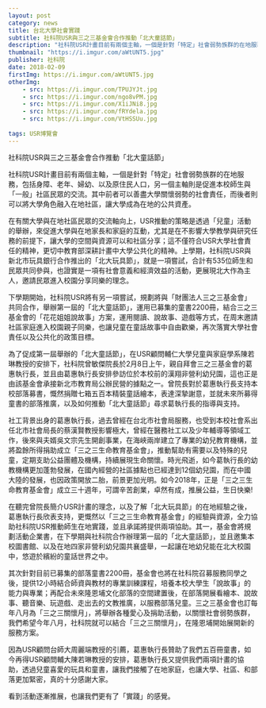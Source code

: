 ```yaml
---
layout: post
category: news
title: 台北大學社會實踐
subtitle: 社科院USR與三之三基金會合作推動「北大童話節」
description: "社科院USR計畫目前有兩個主軸，一個是針對「特定」社會弱勢族群的在地服務，包括身障、老年、婦幼、以及原住民人口..."
thumbnail: "https://i.imgur.com/aWtUNT5.jpg"
publisher: 社科院
date: 2018-02-09
firstImg: https://i.imgur.com/aWtUNT5.jpg
otherImg:
    - src: https://i.imgur.com/TPUJYJt.jpg
    - src: https://i.imgur.com/ngo8vPM.jpg
    - src: https://i.imgur.com/X1iJNi8.jpg
    - src: https://i.imgur.com/fRYdela.jpg
    - src: https://i.imgur.com/VtHSSUu.jpg
    
tags: USR博覽會
---
```


社科院USR與三之三基金會合作推動「北大童話節」

社科院USR計畫目前有兩個主軸，一個是針對「特定」社會弱勢族群的在地服務，包括身障、老年、婦幼、以及原住民人口，另一個主軸則是促進本校師生與「一般」社區民眾的交流。其中前者可以善盡大學關懷弱勢的社會責任，而後者則可以將大學角色融入在地社區，讓大學成為在地的公共資產。

在有關大學與在地社區民眾的交流軸向上，USR推動的策略是透過「兒童」活動的舉辦，來促進大學與在地家長和家庭的互動，尤其是在不影響大學教學與研究任務的前提下，讓大學的空間與資源可以和社區分享；這不僅符合USR大學社會責任的精神，更切中教育部深耕計畫中大學公共化的精神。上學期，社科院USR與新北市玩具銀行合作推出的「北大玩具節」，就是一項嘗試，合計有535位師生和民眾共同參與，也證實是一項有社會意義和經濟效益的活動，更展現北大作為主人，邀請民眾進入校園分享同樂的理念。

下學期開始，社科院USR將有另一項嘗試，規劃將與「財團法人三之三基金會」共同合作，舉辦第一屆的「北大童話節」，運用已募集的童書2200冊，結合三之三基金會的「花花姐姐說故事」方案，運用閱讀、說故事、遊戲等方式，在周末邀請社區家庭進入校園親子同樂，也讓兒童在童話故事中自由歡樂，再次落實大學社會責任以及公共化的政策目標。

為了促成第一屆舉辦的「北大童話節」，在USR顧問輔仁大學兒童與家庭學系陳若琳教授的安排下，社科院曾敏傑院長於2月8日上午，親自拜會三之三基金會的葛惠執行長，並且由葛惠執行長安排參訪位於本校前的漢翔非營利幼兒園，這也正是由該基金會承接新北市教育局公辦民營的據點之一。曾院長對於葛惠執行長支持本校部落募書，慨然捐贈七箱五百本精裝童話繪本，表達深摯謝意，並就未來所募得童書的部落推廣，以及如何推動「北大童話節」尋求葛執行長的指導與支持。

社工背景出身的葛惠執行長，過去曾經在台北市社會局服務，也受到本校社會系出任北市社會局長的蔡漢賢教授影響極大，曾經在醫務社工以及少年輔導等領域工作，後來與夫婿吳文宗先生開創事業，在海峽兩岸建立了專業的幼兒教育機構，並將盈餘所得捐助成立「三之三生命教育基金會」，推動幫助有需要以及特殊的兒童，定期支助公益團體及機構，持續展現生命關懷。時光飛逝，如今葛執行長的幼教機構更加蓬勃發展，在國內經營的社區據點也已經達到12個幼兒園，而在中國大陸的發展，也因政策開放二胎，前景更加光明。如今2018年，正是「三之三生命教育基金會」成立三十週年，可謂辛苦創業，卓然有成，推展公益，生日快樂!

在聽完曾院長簡介USR計畫的理念，以及了解「北大玩具節」的在地經驗之後，葛惠執行長欣表支持，更慨然以「三之三生命教育基金會」的經驗與資源，全力協助社科院USR推動師生在地實踐，並且承諾將提供兩項協助。其一，基金會將規劃活動企業書，在下學期與社科院合作辦理第一屆的「北大童話節」，並且邀集本校圖書館、以及在地四家非營利幼兒園共襄盛舉，一起讓在地幼兒能在北大校園中，悠遊於繽紛的童話世界之中。

其次針對目前已募集的部落童書2200冊，基金會也將在社科院召募服務同學之後，提供12小時結合師資與教材的專業訓練課程，培養本校大學生「說故事」的能力與專業；再配合未來隆恩埔文化部落的空間建置後，在部落開展看繪本、說故事、聽音樂、玩遊戲、走出去的文教推廣，以服務部落兒童。三之三基金會也訂每年八月為「三之三關懷月」，將舉辦各種愛心及捐助活動，以關懷社會弱勢族群，我們希望今年八月，社科院就可以結合「三之三關懷月」，在隆恩埔開始展開新的服務方案。

因為USR顧問台師大周麗端教授的引薦，葛惠執行長贊助了我們五百冊童書，如今再得USR顧問輔大陳若琳教授的安排，葛惠執行長又提供我們兩項計畫的協助，透過兒童喜愛的玩具和童書，讓我們接觸了在地家庭，也讓大學、社區、和部落更加緊密，真的十分感謝大家。

看到活動逐漸推展，也讓我們更有了「實踐」的感覺。